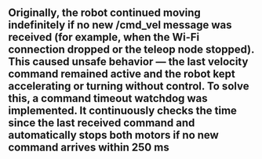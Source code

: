 ## Originally, the robot continued moving indefinitely if no new /cmd_vel message was received (for example, when the Wi-Fi connection dropped or the teleop node stopped). This caused unsafe behavior — the last velocity command remained active and the robot kept accelerating or turning without control. To solve this, a command timeout watchdog was implemented. It continuously checks the time since the last received command and automatically stops both motors if no new command arrives within 250 ms
